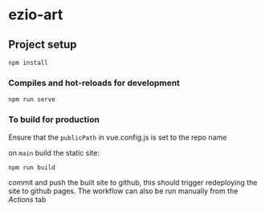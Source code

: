 # ezio-art

## Project setup
```
npm install
```

### Compiles and hot-reloads for development
```
npm run serve
```

### To build for production

Ensure that the `publicPath` in vue.config.js is set to the repo name

on `main` build the static site:
```
npm run build
```

commit and push the built site to github, this should trigger redeploying the site to github pages. The workflow can also be run manually from the _Actions_ tab
